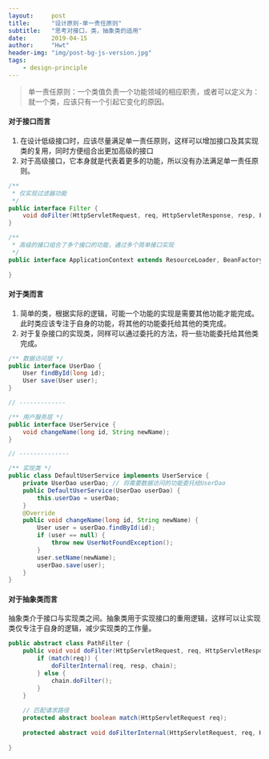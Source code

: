 ```yaml
---
layout:     post
title:      "设计原则-单一责任原则"
subtitle:   "思考对接口，类，抽象类的适用"
date:       2019-04-15
author:     "Hwt"
header-img: "img/post-bg-js-version.jpg"
tags:
    - design-principle
---
```


> 单一责任原则：一个类值负责一个功能领域的相应职责，或者可以定义为：就一个类，应该只有一个引起它变化的原因。

#### 对于接口而言
1. 在设计低级接口时，应该尽量满足单一责任原则，这样可以增加接口及其实现类的复用，同时方便组合出更加高级的接口
2. 对于高级接口，它本身就是代表着更多的功能，所以没有办法满足单一责任原则。


```java
/**
 * 仅实现过滤器功能
 */
public interface Filter {
    void doFilter(HttpServletRequest, req, HttpServletResponse, resp, FilterChain chain);
}
```


```java
/**
 * 高级的接口组合了多个接口的功能，通过多个简单接口实现
 */
public interface ApplicationContext extends ResourceLoader, BeanFactory {
    
}
```



#### 对于类而言
1. 简单的类，根据实际的逻辑，可能一个功能的实现是需要其他功能才能完成。此时类应该专注于自身的功能，将其他的功能委托给其他的类完成。
2. 对于复杂接口的实现类，同样可以通过委托的方法，将一些功能委托给其他类完成。


```java
/** 数据访问层 */
public interface UserDao {
    User findById(long id);
    User save(User user);
}

// -------------

/** 用户服务层 */
public interface UserService {
    void changeName(long id, String newName);
}

// --------------

/** 实现类 */
public class DefaultUserService implements UserService {
    private UserDao userDao; // 将需要数据访问的功能委托给UserDao
    public DefaultUserService(UserDao userDao) {
        this.userDao = userDao;
    }
    @Override
    public void changeName(long id, String newName) {
        User user = userDao.findById(id);
        if (user == null) {
            throw new UserNotFoundException();
        }
        user.setName(newName);
        userDao.save(user);
    }
}

```


#### 对于抽象类而言
抽象类介于接口与实现类之间。抽象类用于实现接口的重用逻辑，这样可以让实现类仅专注于自身的逻辑，减少实现类的工作量。


```java
public abstract class PathFilter {
    public void void doFilter(HttpServletRequest, req, HttpServletResponse, resp, FilterChain chain) {
        if (match(req)) {
            doFilterInternal(req, resp, chain);
        } else {
            chain.doFilter();
        }
    }
    
    // 匹配请求路径
    protected abstract boolean match(HttpServletRequest req);
    
    protected abstract void doFilterInternal(HttpServletRequest, req, HttpServletResponse, resp, FilterChain chain);
    
}

```
